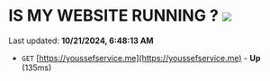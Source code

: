 # IS MY WEBSITE RUNNING ? [![](https://img.shields.io/static/v1?label=Sponsor&message=%E2%9D%A4&logo=GitHub&color=%23fe8e86)](https://github.com/sponsors/Youssef-Lehmam)

Last updated: **10/21/2024, 6:48:13 AM**

- `GET` [https://youssefservice.me](https://youssefservice.me) - **Up** (135ms)
